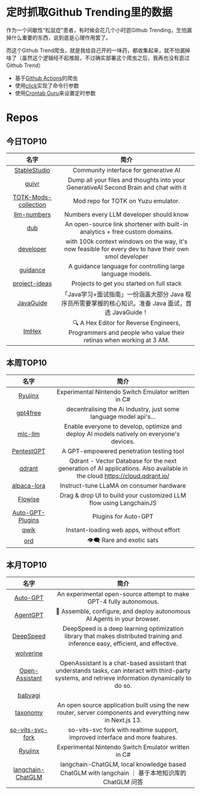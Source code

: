 # 定时抓取Github Trending里的数据

作为一个间歇性“松鼠症”患者，有时候会花几个小时逛Github Trending，生怕漏掉什么重要的东西，说到底是心理作用罢了。

而这个Github Trend爬虫，就是我给自己开的一味药，都收集起来，就不怕漏掉啥了（虽然这个逻辑经不起推敲，不过确实部署这个爬虫之后，我再也没有逛过Github Trend）

* 基于[Github Actions](https://docs.github.com/en/actions)的爬虫
* 使用[click](https://github.com/pallets/click)实现了命令行参数
* 使用[Crontab Guru](https://crontab.guru/)来设置定时参数

# Repos
## 今日TOP10 
<!-- START OF DAILY_TOP10_REPOS -->
| 名字 | 简介 |
| :----: | :----: |
| [StableStudio](https://github.com/Stability-AI/StableStudio) | Community interface for generative AI |
| [quivr](https://github.com/StanGirard/quivr) | Dump all your files and thoughts into your GenerativeAI Second Brain and chat with it |
| [TOTK-Mods-collection](https://github.com/HolographicWings/TOTK-Mods-collection) | Mod repo for TOTK on Yuzu emulator. |
| [llm-numbers](https://github.com/ray-project/llm-numbers) | Numbers every LLM developer should know |
| [dub](https://github.com/steven-tey/dub) | An open-source link shortener with built-in analytics + free custom domains. |
| [developer](https://github.com/smol-ai/developer) | with 100k context windows on the way, it's now feasible for every dev to have their own smol developer |
| [guidance](https://github.com/microsoft/guidance) | A guidance language for controlling large language models. |
| [project-ideas](https://github.com/hkirat/project-ideas) | Projects to get you started on full stack |
| [JavaGuide](https://github.com/Snailclimb/JavaGuide) | 「Java学习+面试指南」一份涵盖大部分 Java 程序员所需要掌握的核心知识。准备 Java 面试，首选 JavaGuide！ |
| [ImHex](https://github.com/WerWolv/ImHex) | 🔍 A Hex Editor for Reverse Engineers, Programmers and people who value their retinas when working at 3 AM. |
<!-- END OF DAILY_TOP10_REPOS -->

## 本周TOP10
<!-- START OF WEEKLY_TOP10_REPOS -->
| 名字 | 简介 |
| :----: | :----: |
| [Ryujinx](https://github.com/Ryujinx/Ryujinx) | Experimental Nintendo Switch Emulator written in C# |
| [gpt4free](https://github.com/xtekky/gpt4free) | decentralising the Ai Industry, just some language model api's... |
| [mlc-llm](https://github.com/mlc-ai/mlc-llm) | Enable everyone to develop, optimize and deploy AI models natively on everyone's devices. |
| [PentestGPT](https://github.com/GreyDGL/PentestGPT) | A GPT-empowered penetration testing tool |
| [qdrant](https://github.com/qdrant/qdrant) | Qdrant - Vector Database for the next generation of AI applications. Also available in the cloud https://cloud.qdrant.io/ |
| [alpaca-lora](https://github.com/tloen/alpaca-lora) | Instruct-tune LLaMA on consumer hardware |
| [Flowise](https://github.com/FlowiseAI/Flowise) | Drag & drop UI to build your customized LLM flow using LangchainJS |
| [Auto-GPT-Plugins](https://github.com/Significant-Gravitas/Auto-GPT-Plugins) | Plugins for Auto-GPT |
| [qwik](https://github.com/BuilderIO/qwik) | Instant-loading web apps, without effort |
| [ord](https://github.com/casey/ord) | 👁‍🗨 Rare and exotic sats |
<!-- END OF WEEKLY_TOP10_REPOS -->

## 本月TOP10
<!-- START OF MONTHLY_TOP10_REPOS -->
| 名字 | 简介 |
| :----: | :----: |
| [Auto-GPT](https://github.com/Significant-Gravitas/Auto-GPT) | An experimental open-source attempt to make GPT-4 fully autonomous. |
| [AgentGPT](https://github.com/reworkd/AgentGPT) | 🤖 Assemble, configure, and deploy autonomous AI Agents in your browser. |
| [DeepSpeed](https://github.com/microsoft/DeepSpeed) | DeepSpeed is a deep learning optimization library that makes distributed training and inference easy, efficient, and effective. |
| [wolverine](https://github.com/biobootloader/wolverine) |  |
| [Open-Assistant](https://github.com/LAION-AI/Open-Assistant) | OpenAssistant is a chat-based assistant that understands tasks, can interact with third-party systems, and retrieve information dynamically to do so. |
| [babyagi](https://github.com/yoheinakajima/babyagi) |  |
| [taxonomy](https://github.com/shadcn/taxonomy) | An open source application built using the new router, server components and everything new in Next.js 13. |
| [so-vits-svc-fork](https://github.com/voicepaw/so-vits-svc-fork) | so-vits-svc fork with realtime support, improved interface and more features. |
| [Ryujinx](https://github.com/Ryujinx/Ryujinx) | Experimental Nintendo Switch Emulator written in C# |
| [langchain-ChatGLM](https://github.com/imClumsyPanda/langchain-ChatGLM) | langchain-ChatGLM, local knowledge based ChatGLM with langchain ｜ 基于本地知识库的 ChatGLM 问答 |
<!-- END OF MONTHLY_TOP10_REPOS -->
